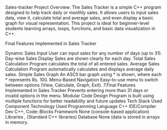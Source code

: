 Sales-tracker
Project Overview: The Sales Tracker is a simple C++ program designed to help track daily or monthly sales. It allows users to input sales data, view it, calculate total and average sales, and even display a basic graph for visual representation. This project is ideal for beginner-level students learning arrays, loops, functions, and basic data visualization in C++.

Final Features Implemented in Sales Tracker

Dynamic Sales Input User can input sales for any number of days (up to 31).
Day-wise Sales Display Sales are shown clearly for each day.
Total Sales Calculation Program calculates the total of all entered sales.
Average Sales Calculation Program automatically calculates and displays average daily sales.
Simple Sales Graph An ASCII bar graph using * is shown, where each * represents Rs. 100.
Menu-Based Navigation Easy-to-use menu to switch between options (View, Calculate, Graph, Exit). 7.Final Features Implemented in Sales Tracker Prevents entering more than 31 days or invalid options in the menu.
Modular Code Design Program is built using multiple functions for better readability and future updates Tech Stack Used Component Technology Used Programming Language C++ IDE/Compiler Dev C++, Code::Blocks Framework None (console-based application) Libraries , (Standard C++ libraries) Database None (data is stored in arrays in memory.
